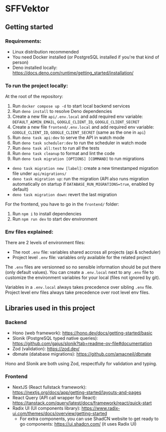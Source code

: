 # SFFVektor

## Getting started

### Requirements:

- Linux distribution recommended
- You need Docker installed (or PostgreSQL installed if you're that kind of
  person)
- Deno installed locally:
  https://docs.deno.com/runtime/getting_started/installation/

### To run the project locally:

At the root of the repository:
1. Run `docker compose up -d` to start local backend services
2. Run `deno install` to resolve Deno dependencies
3. Create a new file `api/.env.local` and add required env variable: `DEFAULT_ADMIN_EMAIL`, `GOOGLE_CLIENT_ID`, `GOOGLE_CLIENT_SECRET`
4. Create a new file `frontend/.env.local` and add required env variable: `GOOGLE_CLIENT_ID`, `GOOGLE_CLIENT_SECRET` (same as the one in `api`)
5. Run `deno task api:dev` to serve the API in watch mode
6. Run `deno task scheduler:dev` to run the scheduler in watch mode
7. Run `deno task all:test` to run all the tests
8. Run `deno task cleanup` to format and lint the code
9. Run `deno task migration [OPTIONS] [COMMAND]` to run migrations
  - `deno task migration new [label]`: create a new timestamped migration file under `api/migrations/`
  - `deno task migration up`: run the migration (API also runs migration automatically on startup if `DATABASE_RUN_MIGRATIONS=true`, enabled by default)
  - `deno task migration down`: revert the last migration

For the frontend, you have to go in the `frontend/` folder:
1. Run `npm i` to install dependencies
2. Run `npm run dev` to start dev environment


### Env files explained:

There are 2 levels of environment files:

- The root `.env` file: variables shared accross all projects (api & scheduler)
- Project level `.env` file: variables only available for the related project

The `.env` files are versionned so no sensible information should be put there
(only default values). You can create a `.env.local` next to any `.env` file to
customize the environment variables for your local (files not ignored by git).

Variables in a `.env.local` always takes precedence over sibling `.env` file.
Project level env files always take precedence over root level env files.


## Libraries used in this project

### Backend
* Hono (web framework): https://hono.dev/docs/getting-started/basic
* Slonik (PostgreSQL typed native queries): https://github.com/gajus/slonik?tab=readme-ov-file#documentation
* Zod (validation): https://zod.dev/
* dbmate (database migrations): https://github.com/amacneil/dbmate

Hono and Slonik are both using Zod, respectfully for validation and typing.

### Frontend
* NextJS (React fullstack framework): https://nextjs.org/docs/app/getting-started/layouts-and-pages
* React Query (API call wrapper for React): https://tanstack.com/query/latest/docs/framework/react/quick-start
* Radix UI (UI components library): https://www.radix-ui.com/themes/docs/overview/getting-started
  * For extra components, you can use ShadCN website to get ready to go components: https://ui.shadcn.com/ (it uses Radix UI)
